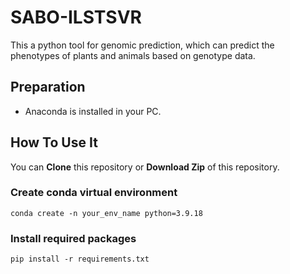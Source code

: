 # SABO-ILSTSVR
This a python tool for genomic prediction, which can predict the phenotypes of plants and animals based on genotype data.

## Preparation
- Anaconda is installed in your PC.

## How To Use It

You can **Clone** this repository or **Download Zip** of this repository.


### Create conda virtual environment

```
conda create -n your_env_name python=3.9.18
```
### Install required packages

```
pip install -r requirements.txt
```

